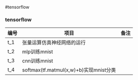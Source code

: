 #tensorflow

<div class="container">
	<div class="row">
		<div class="span4">
			<h3>
				tensorflow
			</h3>
			<table class="table table-condensed table-hover">
				<thead>
					<tr>
						<th>
							<span>编号</span>
						</th>
						<th>
							<span>项目</span>
						</th>
						<th>
							<span>备注</span>
						</th>
					</tr>
				</thead>
				<tbody>
					<tr>
						<td>
							t_1
						</td>
						<td>
							<span>张量运算仿真神经网络的运行</span>
						</td>
						<td>
						</td>
					</tr>
					<tr>
						<td>
							t_2
						</td>
						<td>
							<span>mlp训练mnist</span>
						</td>
						<td>
						</td>
					</tr>
                  					<tr>
						<td>
							t_3
						</td>
						<td>
							<span>cnn训练mnist</span>
						</td>
						<td>
						</td>
					</tr>
                                    					<tr>
						<td>
							t_4
						</td>
						<td>
							<span>softmax(tf.matmul(x,w)+b)实现mnist分类</span>
						</td>
						<td>
						</td>
					</tr>
				</tbody>
			</table>
		</div>
	</div>
</div>